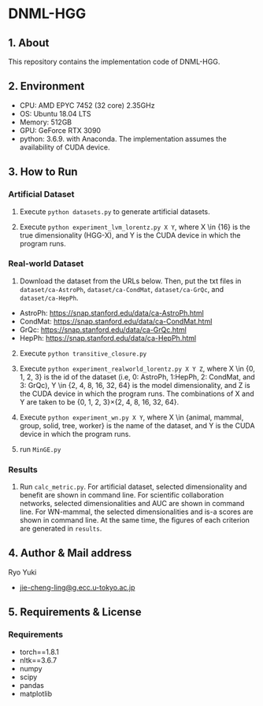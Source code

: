 # DNML-HGG

## 1. About
This repository contains the implementation code of DNML-HGG.

## 2. Environment
- CPU: AMD EPYC 7452 (32 core) 2.35GHz
- OS: Ubuntu 18.04 LTS
- Memory: 512GB
- GPU: GeForce RTX 3090
- python: 3.6.9. with Anaconda.
The implementation assumes the availability of CUDA device.

## 3. How to Run
### Artificial Dataset
1. Execute `python datasets.py` to generate artificial datasets.

2. Execute `python experiment_lvm_lorentz.py X Y`, where X \in {16} is the true dimensionality (HGG-X), and Y is the CUDA device in which the program runs.

### Real-world Dataset

1. Download the dataset from the URLs below. Then, put the txt files in `dataset/ca-AstroPh`, `dataset/ca-CondMat`, `dataset/ca-GrQc`, and `dataset/ca-HepPh`.
- AstroPh: https://snap.stanford.edu/data/ca-AstroPh.html
- CondMat: https://snap.stanford.edu/data/ca-CondMat.html
- GrQc: https://snap.stanford.edu/data/ca-GrQc.html
- HepPh: https://snap.stanford.edu/data/ca-HepPh.html

2. Execute `python transitive_closure.py`

3. Execute `python experiment_realworld_lorentz.py X Y Z`, where X \in {0, 1, 2, 3} is the id of the dataset (i.e, 0: AstroPh, 1:HepPh, 2: CondMat, and 3: GrQc), Y \in {2, 4, 8, 16, 32, 64} is the model dimensionality, and Z is the CUDA device in which the program runs. The combinations of X and Y are taken to be {0, 1, 2, 3}×{2, 4, 8, 16, 32, 64}.

4. Execute `python experiment_wn.py X Y`, where X \in {animal, mammal, group, solid, tree, worker} is the name of the dataset, and Y is the CUDA device in which the program runs.

5. run `MinGE.py`

### Results

1. Run `calc_metric.py`. For artificial dataset, selected dimensionality and benefit are shown in command line. For scientific collaboration networks, selected dimensionalities and AUC are shown in command line. For WN-mammal, the selected dimensionalities and is-a scores are shown in command line. At the same time, the figures of each criterion are generated in `results`.

## 4. Author & Mail address
Ryo Yuki
- jie-cheng-ling@g.ecc.u-tokyo.ac.jp

## 5. Requirements & License
### Requirements
- torch==1.8.1
- nltk==3.6.7
- numpy
- scipy
- pandas
- matplotlib
